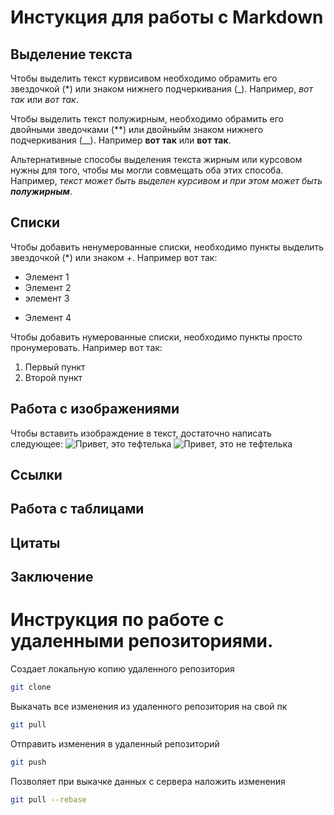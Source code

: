 # Инстукция для работы c Markdown 

## Выделение текста

Чтобы выделить текст курвисивом необходимо обрамить его звездочкой (*) или знаком нижнего подчеркивания (_). 
Например, *вот так* или _вот так_.

Чтобы выделить текст полужирным, необходимо обрамить его двойными зведочками (**) или двойныйм знаком нижнего подчеркивания (__).
Например **вот так** или __вот так__.

Альтернативные способы выделения текста жирным или курсовом нужны для того, чтобы мы могли совмещать оба этих способа. Например, _текст может быть выделен курсивом и при этом может быть **полужирным**_.

## Списки
Чтобы добавить ненумерованные списки, необходимо пункты выделить звездочкой (*) или знаком +.
Например вот так: 
* Элемент 1 
* Элемент 2 
* элемент 3
+ Элемент 4

Чтобы добавить нумерованные списки, необходимо пункты просто пронумеровать.
Например вот так:
1. Первый пункт
2. Второй пункт

## Работа с изображениями

Чтобы вставить изображдение в текст, достаточно написать следующее:
![Привет, это тефтелька](base_87716f252d.jpg)
![Привет, это не тефтелька](Neteftelka.jpg)

## Ссылки

## Работа с таблицами 

## Цитаты 

## Заключение 


# Инструкция по работе с удаленными репозиториями.

Создает локальную копию удаленного репозитория
```sh
git clone
```

Выкачать все изменения из удаленного репозитория на свой пк
```sh
git pull
```

Отправить изменения в удаленный репозиторий
```sh
git push
```

Позволяет при выкачке данных с сервера наложить изменения
```sh
git pull --rebase
```


